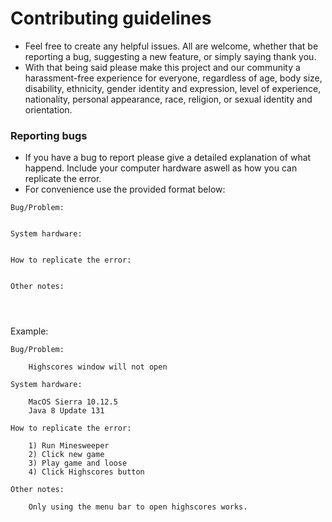 # Contributing guidelines

* Feel free to create any helpful issues. All are welcome, whether that be reporting a bug, suggesting a new feature, or simply saying thank you.
* With that being said please make this project and our community a harassment-free experience for everyone, regardless of age, body size, disability, ethnicity, gender identity and expression, level of experience, nationality, personal appearance, race, religion, or sexual identity and orientation.


### Reporting bugs

* If you have a bug to report please give a detailed explanation of what happend. Include your computer hardware aswell as how you can replicate the error.
* For convenience use the provided format below:

```
Bug/Problem: 


System hardware:


How to replicate the error:


Other notes:




```


Example:
```
Bug/Problem: 
  
    Highscores window will not open

System hardware:
    
    MacOS Sierra 10.12.5 
    Java 8 Update 131

How to replicate the error:

    1) Run Minesweeper
    2) Click new game
    3) Play game and loose
    4) Click Highscores button

Other notes:

    Only using the menu bar to open highscores works.


```
